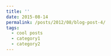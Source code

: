 ```yaml
---
title: ''
date: 2015-08-14
permalink: /posts/2012/08/blog-post-4/
tags:
  - cool posts
  - category1
  - category2
---
```

<!-- 
This is a sample blog post. Lorem ipsum I can't remember the rest of lorem ipsum and don't have an internet connection right now. Testing testing testing this blog post. Blog posts are cool.

Headings are cool
======

You can have many headings
======

Aren't headings cool?
------ -->